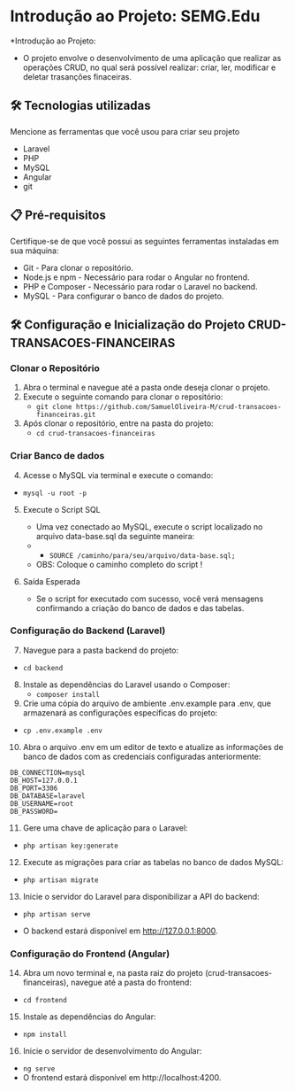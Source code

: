 
# Introdução ao Projeto: SEMG.Edu

*Introdução ao Projeto:
  * O projeto envolve o desenvolvimento de uma aplicação que realizar as operações CRUD, no qual será possível realizar: criar, ler, modificar e deletar trasanções finaceiras. 

## 🛠️ Tecnologias utilizadas

Mencione as ferramentas que você usou para criar seu projeto

* Laravel
* PHP
* MySQL
* Angular
* git

## 📋 Pré-requisitos

Certifique-se de que você possui as seguintes ferramentas instaladas em sua máquina:

* Git - Para clonar o repositório.
* Node.js e npm - Necessário para rodar o Angular no frontend.
* PHP e Composer - Necessário para rodar o Laravel no backend.
* MySQL - Para configurar o banco de dados do projeto.

## 🛠️ Configuração e Inicialização do Projeto CRUD-TRANSACOES-FINANCEIRAS

### Clonar o Repositório
1. Abra o terminal e navegue até a pasta onde deseja clonar o projeto.
2. Execute o seguinte comando para clonar o repositório:
   * ``` git clone https://github.com/SamuelOliveira-M/crud-transacoes-financeiras.git ```
3. Após clonar o repositório, entre na pasta do projeto:
   * ``` cd crud-transacoes-financeiras ```

### Criar Banco de dados  
4. Acesse o MySQL via terminal e execute o comando: 
 *  ``` mysql -u root -p ```
5. Execute o Script SQL
   * Uma vez conectado ao MySQL, execute o script localizado no arquivo data-base.sql da seguinte maneira:
   * * ``` SOURCE /caminho/para/seu/arquivo/data-base.sql; ```
   * OBS: Coloque o caminho completo do script !
    
6. Saída Esperada
   * Se o script for executado com sucesso, você verá mensagens confirmando a criação do banco de dados e das tabelas.

### Configuração do Backend (Laravel)

7. Navegue para a pasta backend do projeto:
* ``` cd backend ```
8. Instale as dependências do Laravel usando o Composer:
   * ``` composer install ```
9. Crie uma cópia do arquivo de ambiente .env.example para .env, que armazenará as configurações específicas do projeto:
  *  ``` cp .env.example .env ```
10. Abra o arquivo .env em um editor de texto e atualize as informações de banco de dados com as credenciais configuradas anteriormente:
```
DB_CONNECTION=mysql
DB_HOST=127.0.0.1
DB_PORT=3306
DB_DATABASE=laravel
DB_USERNAME=root
DB_PASSWORD=

```
11. Gere uma chave de aplicação para o Laravel:
 * ``` php artisan key:generate ```
12. Execute as migrações para criar as tabelas no banco de dados MySQL:
  * ``` php artisan migrate ```
13. Inicie o servidor do Laravel para disponibilizar a API do backend:
  * ``` php artisan serve ```

  * O backend estará disponível em http://127.0.0.1:8000.

### Configuração do Frontend (Angular)
14. Abra um novo terminal e, na pasta raiz do projeto (crud-transacoes-financeiras), navegue até a pasta do frontend:
  * ``` cd frontend ```
15. Instale as dependências do Angular:
  * ``` npm install ```
16. Inicie o servidor de desenvolvimento do Angular:
  * ``` ng serve ```
  * O frontend estará disponível em http://localhost:4200.








   
